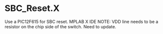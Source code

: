 # SBC_Reset.X
Use a PIC12F615 for SBC reset.  MPLAB X IDE
NOTE: VDD line needs to be a resistor on the chip side of the switch.  Need to update.
